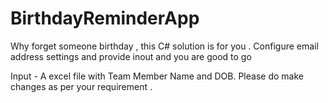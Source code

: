 # BirthdayReminderApp

Why forget someone birthday , this C# solution is for you . Configure email address settings and provide inout and you are good to go 

Input - A excel file with Team Member Name and DOB. Please do make changes as per your requirement .


